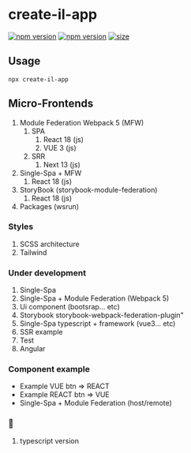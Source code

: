 # create-il-app

[![npm version](https://badge.fury.io/js/create-il-app.svg)](https://badge.fury.io/js/create-il-app) [![npm version](https://img.shields.io/npm/dm/create-il-app.svg)](https://badge.fury.io/js/create-il-app)
[![size][size]][size-url]

## Usage

```
npx create-il-app
```

## Micro-Frontends

1. Module Federation Webpack 5 (MFW)
    1. SPA
        1. React 18 (js)
        2. VUE 3 (js)
    2. SRR
        1. Next 13 (js)
3. Single-Spa + MFW
    1. React 18 (js)
4. StoryBook (storybook-module-federation)
    1. React 18 (js)
5. Packages (wsrun)

### Styles

1. SCSS architecture
2. Tailwind

### Under development

1. Single-Spa
2. Single-Spa + Module Federation (Webpack 5)
3. Ui component (bootsrap... etc)
4. Storybook storybook-webpack-federation-plugin"
5. Single-Spa typescript + framework (vue3... etc)
6. SSR example
7. Test
8. Angular

### Сomponent example

- Example VUE btn => REACT
- Example REACT btn => VUE
- Single-Spa + Module Federation (host/remote)

### 🐛

1. typescript version


[size]: https://packagephobia.now.sh/badge?p=create-il-app
[size-url]: https://packagephobia.now.sh/result?p=create-il-app